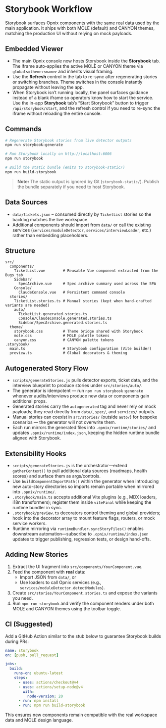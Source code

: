 # Storybook Workflow

Storybook surfaces Opnix components with the same real data used by the main application. It ships with both MOLE (default) and CANYON themes, matching the production UI without relying on mock payloads.

## Embedded Viewer

- The main Opnix console now hosts Storybook inside the **Storybook** tab. The iframe auto-applies the active MOLE or CANYON theme via `globals=theme:<name>` and inherits visual framing.
- Use the **Refresh** control in the tab to re-sync after regenerating stories or switching branches. Theme switches in the console instantly propagate without leaving the app.
- When Storybook isn’t running locally, the panel surfaces guidance instead of a blank iframe so operators know how to start the service. Use the in-app **Storybook** tab’s “Start Storybook” button to trigger `/api/storybook/start`, and the refresh control if you need to re-sync the iframe without reloading the entire console.

## Commands

```bash
# Regenerate Storybook stories from live detector outputs
npm run storybook:generate

# Run Storybook locally on http://localhost:6006
npm run storybook

# Build the static bundle (emits to storybook-static/)
npm run build-storybook
```

> **Note:** The static output is ignored by Git (`storybook-static/`). Publish the bundle separately if you need to host Storybook.

## Data Sources

- `data/tickets.json` – consumed directly by `TicketList` stories so the backlog matches the live workspace.
- Additional components should import from `data/` or call the existing services (`services/moduleDetector`, `services/interviewLoader`, etc.) rather than embedding placeholders.

## Structure

```
src/
  components/
    TicketList.vue        # Reusable Vue component extracted from the Bugs tab
    Sidebar/
      SpecArchive.vue     # Spec archive summary used across the SPA
    Console/
      ClaudeConsole.vue   # Persistent command console
  stories/
    TicketList.stories.ts # Manual stories (kept when hand-crafted variants are needed)
    auto/
      TicketList.generated.stories.ts
      Console/ClaudeConsole.generated.stories.ts
      Sidebar/SpecArchive.generated.stories.ts
  theme/
    storybook.css         # Theme bridge shared with Storybook
    mole.css              # MOLE palette tokens
    canyon.css            # CANYON palette tokens
.storybook/
  main.ts                 # Storybook configuration (Vite builder)
  preview.ts              # Global decorators & theming
```

## Autogenerated Story Flow

- `scripts/generateStories.js` pulls detector exports, ticket data, and the interview blueprint to produce stories under `src/stories/auto/`.
- The generator is idempotent — run `npm run storybook:generate` whenever audits/interviews produce new data or components gain additional props.
- Generated stories carry the `autogenerated` tag and never rely on mock payloads; they read directly from `data/`, `spec/`, and `services/` outputs.
- Manual stories can coexist in `src/stories/` (outside `auto/`) for bespoke scenarios — the generator will not overwrite them.
- Each run mirrors the generated files into `.opnix/runtime/stories/` and updates `.opnix/runtime/index.json`, keeping the hidden runtime bundle aligned with Storybook.

## Extensibility Hooks

- `scripts/generateStories.js` is the orchestrator—extend `gatherContext()` to pull additional data sources (roadmaps, health scores) and surface them as args/controls.
- Use `buildComponentImportPath()` within the generator when introducing new auto-story directories so imports remain portable when mirrored into `.opnix/runtime/`.
- `.storybook/main.ts` accepts additional Vite plugins (e.g., MDX loaders, i18n transformers); register them inside `viteFinal` while keeping the runtime bundler in sync.
- `.storybook/preview.ts` decorators control theming and global providers; hook into the decorator array to mount feature flags, routers, or mock service workers.
- Runtime mirroring via `runtimeBundler.syncStoryFiles()` enables downstream automation—subscribe to `.opnix/runtime/index.json` updates to trigger publishing, regression tests, or design hand-offs.

## Adding New Stories

1. Extract the UI fragment into `src/components/YourComponent.vue`.
2. Feed the component with **real** data:
   - Import JSON from `data/`, or
   - Use loaders to call Opnix services (e.g., `services/moduleDetector.detectModules`).
3. Create `src/stories/YourComponent.stories.ts` and expose the variants you need.
4. Run `npm run storybook` and verify the component renders under both MOLE and CANYON themes using the toolbar toggle.

## CI (Suggested)

Add a GitHub Action similar to the stub below to guarantee Storybook builds during PRs:

```yaml
name: storybook
on: [push, pull_request]

jobs:
  build:
    runs-on: ubuntu-latest
    steps:
      - uses: actions/checkout@v4
      - uses: actions/setup-node@v4
        with:
          node-version: 20
      - run: npm install
      - run: npm run build-storybook
```

This ensures new components remain compatible with the real workspace data and MOLE design language.
